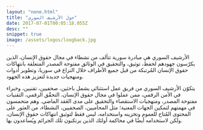 ```yaml
---
layout: "none.html"
title: "حول الأرشيف السوري"
date: 2017-07-01T00:05:18.055Z
desc: ""
snippet: true
image: /assets/logos/loogback.jpg
---
```


الأرشيف السوري هي مبادرة سورية تتألف من نشطاء في مجال حقوق الإنسان، الذين يكرّسون جهودهم لحفظ، توثيق، والتحقيق في الوثائق مفتوحة المصدر المتعلقة بانتهاكات حقوق الإنسان المُرتبكة من قبل جميع الأطراف خلال النزاع في سوريا، وتطوير أدوات ومنهجيات جديدة لتعزيز هذه الجهود.

يتكوّن الأرشيف السوري من فريق عمل استثنائي يشمل باحثين، صحفيين، تقنيين، وخبراء في الأمن الرقمي، ممن عملوا في مجال حقوق الإنسان، التحقّق الرقمي، التقنيات مفتوحة المصدر، ومنهجيات الاستقصاء والتحقيق على مدى العَقد الماضي. وهم متحمسون في مهمتهم لتمكين الجهات المعنية؛ مثل المحاميين، الصحفيين، النشطاء، من العثور على المحتوى المُتاح للعموم وتخزينه واستخدامه، ليس فقط لتوثيق انتهاكات حقوق الإنسان، ولكن لاستخدامه أيضًا في محاكمة أولئك الذين يرتكبون تلك الجرائم ويُساعدون بها.
